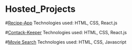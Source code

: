 # Hosted_Projects

#[Recipe-App](https://best-recipe-app.netlify.com/)
Technologies used: HTML, CSS, React.js

#[Contack-Keeper](https://contacts-keeper-radu.herokuapp.com/home)
Technologies used: HTML, CSS, React.js

#[Movie Search](https://moviesearch1.netlify.com)
Technologies used: HTML, CSS, Javascript
